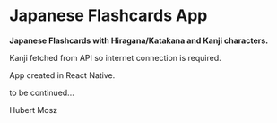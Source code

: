 # Japanese Flashcards App
**Japanese Flashcards with Hiragana/Katakana and Kanji characters.** 

Kanji fetched from API so internet connection is required.

App created in React Native.

to be continued...

Hubert Mosz
